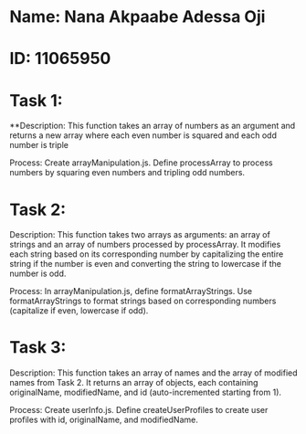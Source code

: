 # Name: Nana Akpaabe Adessa Oji
# ID: 11065950 


# Task 1:
**Description:
This function takes an array of numbers as an argument and returns a new array where each even number is squared and each odd number is triple

Process:
Create arrayManipulation.js.
Define processArray to process numbers by squaring even numbers and tripling odd numbers.

# Task 2:
Description:
This function takes two arrays as arguments: an array of strings and an array of numbers processed by processArray. It modifies each string based on its corresponding number by capitalizing the entire string if the number is even and converting the string to lowercase if the number is odd.

Process:
In arrayManipulation.js, define formatArrayStrings.
Use formatArrayStrings to format strings based on corresponding numbers (capitalize if even, lowercase if odd).

# Task 3:
Description:
This function takes an array of names and the array of modified names from Task 2. It returns an array of objects, each containing originalName, modifiedName, and id (auto-incremented starting from 1).

Process:
Create userInfo.js.
Define createUserProfiles to create user profiles with id, originalName, and modifiedName.

